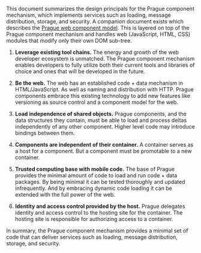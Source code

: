 This document summarizes the design principals for the Prague component mechanism, which implements services such as
loading, message distribution, storage, and security. A companion document exists which describes the
[Prague web component model](./web-component-model.md). This is layered on top of the Prague component mechanism and
handles web (JavaScript, HTML, CSS) modules that modify only their own DOM sub-tree. 

1. **Leverage existing tool chains.** The energy and growth of the web developer ecosystem is unmatched. The Prague
component mechanism enables developers to fully utilize both their current tools and libraries of choice and ones that
will be developed in the future. 

2. **Be the web.** The web has an established code + data mechanism in HTML/JavaScript. As well as naming and
distribution with HTTP. Prague components embrace this existing technology to add new features like versioning as
source control and a component model for the web. 

3. **Load independence of shared objects.** Prague components, and the data structures they contain, must be able
to load and process deltas independently of any other component. Higher level code may introduce bindings between them. 

4. **Components are independent of their container.** A container serves as a host for a component. But a component
must be promotable to a new container.  

5. **Trusted computing base with mobile code.** The base of Prague provides the minimal amount of code to load and
run code + data packages. By being minimal it can be tested thoroughly and updated infrequently. And by embracing
dynamic code loading it can be extended with the full power of the web.  

6. **Identity and access control provided by the host.** Prague delegates identity and access control to the hosting
site for the container. The hosting site is responsible for authorizing access to a container. 

In summary, the Prague component mechanism provides a minimal set of code that can deliver services such as
loading, message distribution, storage, and security. 
